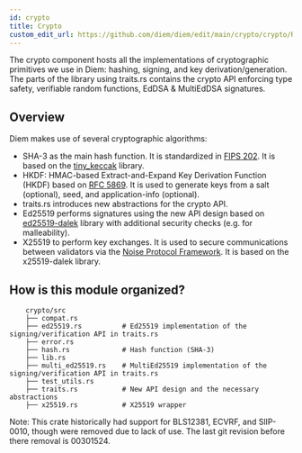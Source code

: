 ```yaml
---
id: crypto
title: Crypto
custom_edit_url: https://github.com/diem/diem/edit/main/crypto/crypto/README.md
---
```


The crypto component hosts all the implementations of cryptographic primitives we use in Diem: hashing, signing, and key derivation/generation. The parts of the library using traits.rs contains the crypto API enforcing type safety, verifiable random functions, EdDSA & MultiEdDSA signatures.

## Overview

Diem makes use of several cryptographic algorithms:

* SHA-3 as the main hash function. It is standardized in [FIPS 202](https://nvlpubs.nist.gov/nistpubs/FIPS/NIST.FIPS.202.pdf). It is based on the [tiny_keccak](https://docs.rs/tiny-keccak/1.4.2/tiny_keccak/) library.
* HKDF: HMAC-based Extract-and-Expand Key Derivation Function (HKDF) based on [RFC 5869](https://tools.ietf.org/html/rfc5869). It is used to generate keys from a salt (optional), seed, and application-info (optional).
* traits.rs introduces new abstractions for the crypto API.
* Ed25519 performs signatures using the new API design based on [ed25519-dalek](https://docs.rs/ed25519-dalek/1.0.0-pre.1/ed25519_dalek/) library with additional security checks (e.g. for malleability).
* X25519 to perform key exchanges. It is used to secure communications between validators via the [Noise Protocol Framework](http://www.noiseprotocol.org/noise.html). It is based on the x25519-dalek library.

## How is this module organized?
```
    crypto/src
    ├── compat.rs
    ├── ed25519.rs          # Ed25519 implementation of the signing/verification API in traits.rs
    ├── error.rs
    ├── hash.rs             # Hash function (SHA-3)
    ├── lib.rs
    ├── multi_ed25519.rs    # MultiEd25519 implementation of the signing/verification API in traits.rs
    ├── test_utils.rs
    ├── traits.rs           # New API design and the necessary abstractions
    ├── x25519.rs           # X25519 wrapper
```

Note: This crate historically had support for BLS12381, ECVRF, and SlIP-0010, though were removed due to lack of use. The last git revision before there removal is 00301524.
